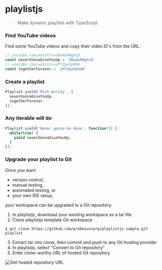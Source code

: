 # playlistjs
> Make dynamic playlists with TypeScript.

### Find YouTube videos
Find some YouTube videos and copy their video ID's from the URL.
```javascript
// youtube.com/watch?v=dQw4w9WgXcQ
const neverGonnaGiveYouUp = 'dQw4w9WgXcQ'
// youtube.com/watch?v=yPYZpwSpKmA
const togetherForever = 'yPYZpwSpKmA'
```

### Create a playlist
```javascript
Playlist.yield('Rick Astley', [
  neverGonnaGiveYouUp,
  togetherForever,
]);
```

### Any iterable will do
```javascript
Playlist.yield('Never gonna be done', function*() {
  while(true) {
    yield neverGonnaGiveYouUp;
  }
});
```

### Upgrade your playlist to Git
Once you want
 - version control,
 - manual testing,
 - automated testing, or
 - your own IDE setup,

your workspace can be upgraded to a Git repository:

1. In playlistjs, download your existing workspace as a tar file
2. Clone playlistjs template Git workspace

`$ git clone https://github.com/probeiuscorp/playlistjs-sample.git playlist`

3. Extract tar into clone, then commit and push to any Git hosting provider
4. In playlistjs, select "Convert to Git repository"
5. Enter clone-worthy URL of hosted Git repository

![Get hosted repository URL](https://github.com/probeiuscorp/playlistjs/assets/70288813/e93b87b2-864b-483c-a958-af15ea86c991)



